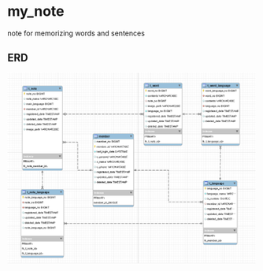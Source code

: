 # my_note
note for memorizing words and sentences

## ERD 
![my_note_erd_200621](https://github.com/lucy74310/my_note/blob/master/document/my_note_erd_200621.png)
